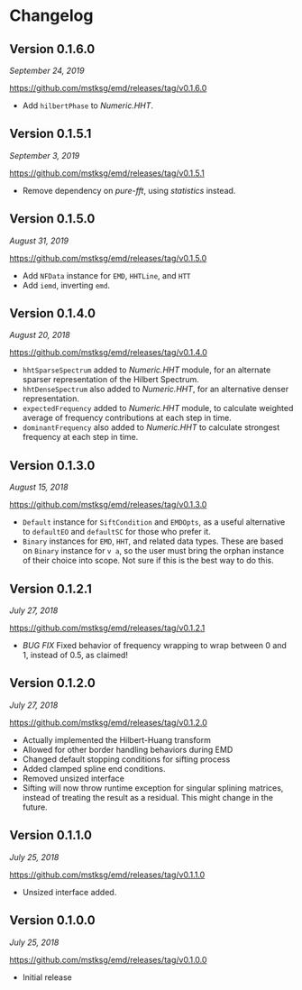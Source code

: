 Changelog
=========

Version 0.1.6.0
---------------

*September 24, 2019*

<https://github.com/mstksg/emd/releases/tag/v0.1.6.0>

*   Add `hilbertPhase` to *Numeric.HHT*.

Version 0.1.5.1
---------------

*September 3, 2019*

<https://github.com/mstksg/emd/releases/tag/v0.1.5.1>

*   Remove dependency on *pure-fft*, using *statistics* instead.

Version 0.1.5.0
---------------

*August 31, 2019*

<https://github.com/mstksg/emd/releases/tag/v0.1.5.0>

*   Add `NFData` instance for `EMD`, `HHTLine`, and `HTT`
*   Add `iemd`, inverting `emd`.

Version 0.1.4.0
---------------

*August 20, 2018*

<https://github.com/mstksg/emd/releases/tag/v0.1.4.0>

*   `hhtSparseSpectrum` added to *Numeric.HHT* module, for an alternate sparser
    representation of the Hilbert Spectrum.
*   `hhtDenseSpectrum` also added to *Numeric.HHT*, for an alternative denser
    representation.
*   `expectedFrequency` added to *Numeric.HHT* module, to calculate weighted
    average of frequency contributions at each step in time.
*   `dominantFrequency` also added to *Numeric.HHT* to calculate strongest
    frequency at each step in time.

Version 0.1.3.0
---------------

*August 15, 2018*

<https://github.com/mstksg/emd/releases/tag/v0.1.3.0>

*   `Default` instance for `SiftCondition` and `EMDOpts`, as a useful
    alternative to `defaultEO` and `defaultSC` for those who prefer it.
*   `Binary` instances for `EMD`, `HHT`, and related data types.  These are
    based on `Binary` instance for `v a`, so the user must bring the orphan
    instance of their choice into scope.  Not sure if this is the best way to
    do this.

Version 0.1.2.1
---------------

*July 27, 2018*

<https://github.com/mstksg/emd/releases/tag/v0.1.2.1>

*   *BUG FIX* Fixed behavior of frequency wrapping to wrap between 0 and 1,
    instead of 0.5, as claimed!

Version 0.1.2.0
---------------

*July 27, 2018*

<https://github.com/mstksg/emd/releases/tag/v0.1.2.0>

*   Actually implemented the Hilbert-Huang transform
*   Allowed for other border handling behaviors during EMD
*   Changed default stopping conditions for sifting process
*   Added clamped spline end conditions.
*   Removed unsized interface
*   Sifting will now throw runtime exception for singular splining matrices,
    instead of treating the result as a residual.  This might change in the
    future.

Version 0.1.1.0
---------------

*July 25, 2018*

<https://github.com/mstksg/emd/releases/tag/v0.1.1.0>

*   Unsized interface added.

Version 0.1.0.0
---------------

*July 25, 2018*

<https://github.com/mstksg/emd/releases/tag/v0.1.0.0>

*   Initial release
